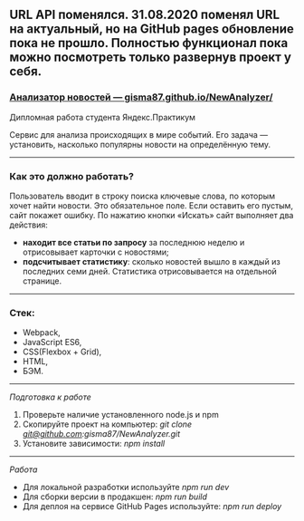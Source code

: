 ## URL API поменялся. 31.08.2020 поменял URL на актуальный, но на GitHub pages обновление пока не прошло. Полностью функционал пока можно посмотреть только развернув проект у себя.

### [Анализатор новостей — gisma87.github.io/NewAnalyzer/](https://gisma87.github.io/NewAnalyzer/ "Анализатор новостей")
Дипломная работа студента Яндекс.Практикум

Сервис для анализа происходящих в мире событий. Его задача — установить, насколько популярны новости на определённую тему.

*****

### Как это должно работать?
Пользователь вводит в строку поиска ключевые слова, по которым хочет найти новости. Это обязательное поле. 
Если оставить его пустым, сайт покажет ошибку.
По нажатию кнопки «Искать» сайт выполняет два действия:
- **находит все статьи по запросу** за последнюю неделю и отрисовывает карточки с новостями;
- **подсчитывает статистику**: сколько новостей вышло в каждый из последних семи дней. Статистика отрисовывается на отдельной странице.

*****
### Стек: 
- Webpack, 
- JavaScript ES6, 
- CSS(Flexbox + Grid), 
- HTML, 
- БЭМ.
*****
*Подготовка к работе*

1. Проверьте наличие установленного node.js и npm
2. Скопируйте проект на компьютер: *git clone git@github.com:gisma87/NewAnalyzer.git*
3. Установите зависимости: *npm install*

*****

*Работа*

- Для локальной разработки используйте *npm run dev*
- Для сборки версии в продакшен: *npm run build*
- Для деплоя на сервисе GitHub Pages используйте: *npm run deploy*
